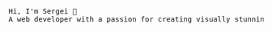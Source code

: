 <pre>Hi, I'm Sergei 👋
A web developer with a passion for creating visually stunning and intuitive websites</pre>
